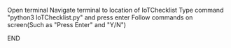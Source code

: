 Open terminal
Navigate terminal to location of IoTChecklist
Type command "python3 IoTChecklist.py" and press enter
Follow commands on screen(Such as "Press Enter" and "Y/N")

END
